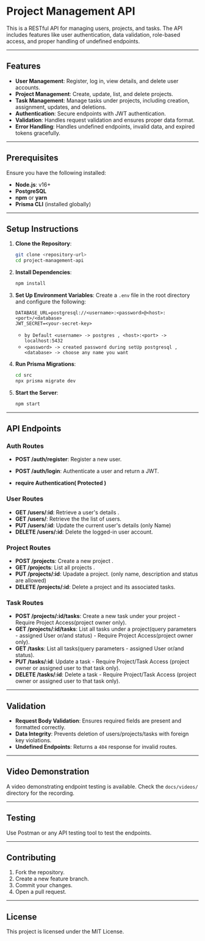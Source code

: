 # Project Management API

This is a RESTful API for managing users, projects, and tasks. The API includes features like user authentication, data validation, role-based access, and proper handling of undefined endpoints.

---

## Features

- **User Management**: Register, log in, view details, and delete user accounts.
- **Project Management**: Create, update, list, and delete projects.
- **Task Management**: Manage tasks under projects, including creation, assignment, updates, and deletions.
- **Authentication**: Secure endpoints with JWT authentication.
- **Validation**: Handles request validation and ensures proper data format.
- **Error Handling**: Handles undefined endpoints, invalid data, and expired tokens gracefully.

---

## Prerequisites

Ensure you have the following installed:

- **Node.js**: v16+
- **PostgreSQL**
- **npm** or **yarn**
- **Prisma CLI** (installed globally)

---

## Setup Instructions

1. **Clone the Repository**:
   ```bash
   git clone <repository-url>
   cd project-management-api
   ```

2. **Install Dependencies**:
   ```bash
   npm install
   ```

3. **Set Up Environment Variables**:
   Create a `.env` file in the root directory and configure the following:
   ```env
   DATABASE_URL=postgresql://<username>:<password>@<host>:<port>/<database>
   JWT_SECRET=<your-secret-key>
   ```
   - `by Default <username> -> postgres , <host>:<port> -> localhost:5432 `
   - `<password> -> created password during setUp postgresql , <database> -> choose any name you want `

4. **Run Prisma Migrations**:
   ```bash
   cd src
   npx prisma migrate dev
   ```

5. **Start the Server**:
   ```bash
   npm start
   ```

---

## API Endpoints
### Auth Routes
- **POST /auth/register**: Register a new user.
- **POST /auth/login**: Authenticate a user and return a JWT.

- **require Authentication( Protected )**
### User Routes
- **GET /users/:id**: Retrieve a user's details .
- **GET /users/**: Retrieve the the list of users.
- **PUT /users/:id**: Update the current user's details (only Name)
- **DELETE /users/:id**: Delete the logged-in user account.

### Project Routes
- **POST /projects**: Create a new project .
- **GET /projects**: List all projects .
- **PUT /projects/:id**: Upadate a project. (only name, description and status are allowed)
- **DELETE /projects/:id**: Delete a project and its associated tasks.

### Task Routes
- **POST /projects/:id/tasks**: Create a new task under your project - Require Project Access(project owner only).
- **GET /projects/:id/tasks**: List all tasks under a project(query parameters - assigned User or/and status) - Require Project Access(project owner only).
- **GET /tasks**: List all tasks(query parameters - assigned User or/and status).
- **PUT /tasks/:id**: Update a task - Require Project/Task Access (project owner or assigned user to that task only).
- **DELETE /tasks/:id**: Delete a task - Require Project/Task Access (project owner or assigned user to that task only).

---

## Validation

- **Request Body Validation**: Ensures required fields are present and formatted correctly.
- **Data Integrity**: Prevents deletion of users/projects/tasks with foreign key violations.
- **Undefined Endpoints**: Returns a `404` response for invalid routes.

---

## Video Demonstration

A video demonstrating endpoint testing is available. Check the `docs/videos/` directory for the recording.

---

## Testing

Use Postman or any API testing tool to test the endpoints. 

---

## Contributing

1. Fork the repository.
2. Create a new feature branch.
3. Commit your changes.
4. Open a pull request.

---

## License

This project is licensed under the MIT License.
